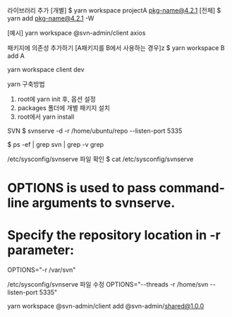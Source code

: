 라이브러리 추가
[개별]
$ yarn workspace projectA pkg-name@4.2.1
[전체]
$ yarn add pkg-name@4.2.1 -W

[예시]
yarn workspace @svn-admin/client axios

패키지에 의존성 추가하기
[A패키지를 B에서 사용하는 경우]z
$ yarn workspace B add A

yarn workspace client dev


yarn 구축방법
1. root에 yarn init 후, 옵션 설정
2. packages 폴더에 개별 패키지 설치
3. root에서 yarn install


SVN
$ svnserve -d -r /home/ubuntu/repo --listen-port 5335

$ ps -ef | grep svn | grep -v grep

/etc/sysconfig/svnserve 파일 확인
$ cat /etc/sysconfig/svnserve
# OPTIONS is used to pass command-line arguments to svnserve.
# 
# Specify the repository location in -r parameter:
OPTIONS="-r /var/svn"


/etc/sysconfig/svnserve 파일 수정 
OPTIONS="--threads -r /home/svn --listen-port 5335"


yarn workspace @svn-admin/client add @svn-admin/shared@1.0.0